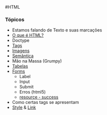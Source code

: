 #HTML

### Tópicos
* Estamos falando de Texto e suas marcações
* [O que é HTML?](https://developer.mozilla.org/pt-BR/docs/Aprender/Getting_started_with_the_web/HTML_basico#Ent%C3%A3o_o_que_%C3%A9_realmente_o_HTML)
* Doctype
* [Tags](https://developer.mozilla.org/pt-BR/docs/Aprender/Getting_started_with_the_web/HTML_basico#Marcando_o_texto)
* [Imagens](https://developer.mozilla.org/pt-BR/docs/Aprender/Getting_started_with_the_web/HTML_basico#Imagens)
* [Semântica](https://developer.mozilla.org/en-US/docs/Learn/HTML/Multimedia_and_embedding/Images_in_HTML#Annotating_images_with_figures_and_figure_captions)
* Mão na Massa (Grumpy)
* [Tabelas](https://developer.mozilla.org/en-US/docs/Learn/HTML/Tables/Basics)
* [Forms](https://developer.mozilla.org/en-US/docs/Learn/HTML/Forms/Your_first_HTML_form)
    * Label
    * Input
    * Submit
    * Erros (html5)
    * [resource - success](http://www.mocky.io/v2/5a9334003100006600ab0a1b)
* Como certas tags se apresentam
* [Style](https://developer.mozilla.org/pt-BR/docs/Web/HTML/Element/style) & [Link](https://developer.mozilla.org/pt-BR/docs/Web/HTML/Element/link)